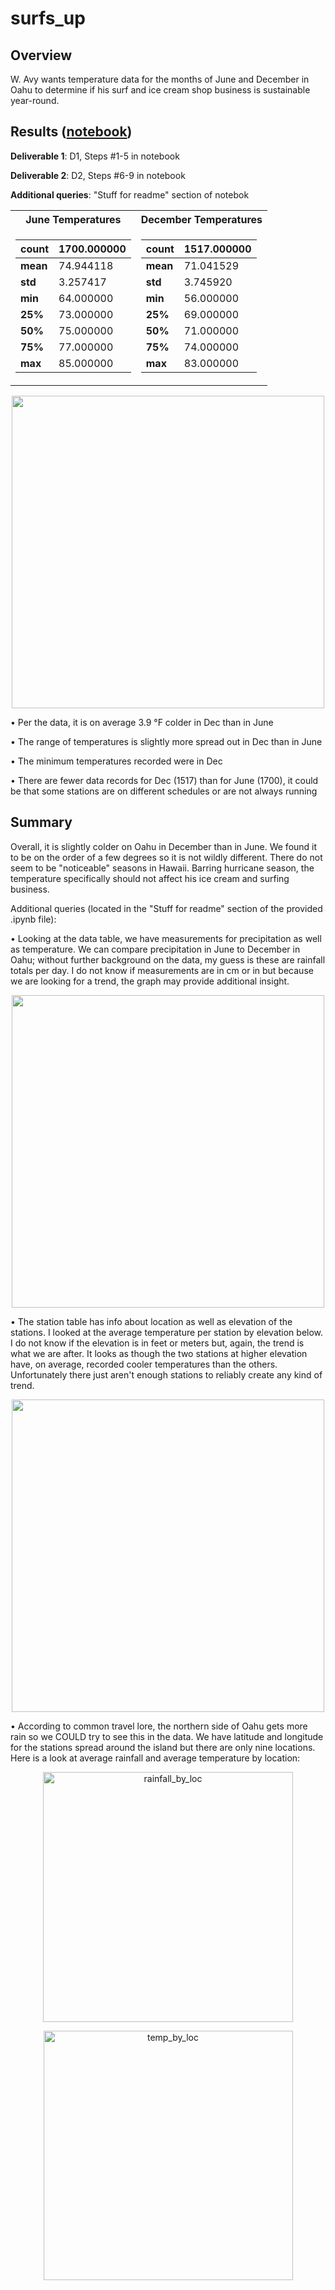 # surfs_up
## Overview
W. Avy wants temperature data for the months of June and December in Oahu to determine if his surf and ice cream shop business is sustainable year-round.

## Results ([notebook](https://github.com/jzebker/surfs_up/blob/main/SurfsUp_Challenge.ipynb))

**Deliverable 1**: D1, Steps #1-5 in notebook

**Deliverable 2**: D2, Steps #6-9 in notebook

**Additional queries**: "Stuff for readme" section of notebok

<table align="center">
<tr><th>June Temperatures</th><th>December Temperatures</th></tr>
<tr><td>
<table class="tg">
<thead>
  <tr>
    <th class="tg-r1fe"><span style="font-weight:bold">count</span></th>
    <th class="tg-1uwi">1700.000000</th>
  </tr>
</thead>
<tbody>
  <tr>
    <td class="tg-gt9q"><span style="font-weight:bold">mean</span></td>
    <td class="tg-o3c1">74.944118</td>
  </tr>
  <tr>
    <td class="tg-bsnz"><span style="font-weight:bold">std</span></td>
    <td class="tg-1uwi">3.257417</td>
  </tr>
  <tr>
    <td class="tg-gt9q"><span style="font-weight:bold">min</span></td>
    <td class="tg-o3c1">64.000000</td>
  </tr>
  <tr>
    <td class="tg-bsnz"><span style="font-weight:bold">25%</span></td>
    <td class="tg-1uwi">73.000000</td>
  </tr>
  <tr>
    <td class="tg-gt9q"><span style="font-weight:bold">50%</span></td>
    <td class="tg-o3c1">75.000000</td>
  </tr>
  <tr>
    <td class="tg-bsnz"><span style="font-weight:bold">75%</span></td>
    <td class="tg-1uwi">77.000000</td>
  </tr>
  <tr>
    <td class="tg-gt9q"><span style="font-weight:bold">max</span></td>
    <td class="tg-o3c1">85.000000</td>
  </tr>
</tbody>
</table>
</td><td>
<table class="tg">
<thead>
  <tr>
    <th class="tg-5gnq"><span style="font-weight:bold">count</span></th>
    <th class="tg-yddu">1517.000000</th>
  </tr>
</thead>
<tbody>
  <tr>
    <td class="tg-gt9q"><span style="font-weight:bold">mean</span></td>
    <td class="tg-o3c1">71.041529</td>
  </tr>
  <tr>
    <td class="tg-bsnz"><span style="font-weight:bold">std</span></td>
    <td class="tg-1uwi">3.745920</td>
  </tr>
  <tr>
    <td class="tg-gt9q"><span style="font-weight:bold">min</span></td>
    <td class="tg-o3c1">56.000000</td>
  </tr>
  <tr>
    <td class="tg-bsnz"><span style="font-weight:bold">25%</span></td>
    <td class="tg-1uwi">69.000000</td>
  </tr>
  <tr>
    <td class="tg-gt9q"><span style="font-weight:bold">50%</span></td>
    <td class="tg-o3c1">71.000000</td>
  </tr>
  <tr>
    <td class="tg-bsnz"><span style="font-weight:bold">75%</span></td>
    <td class="tg-1uwi">74.000000</td>
  </tr>
  <tr>
    <td class="tg-gt9q"><span style="font-weight:bold">max</span></td>
    <td class="tg-o3c1">83.000000</td>
  </tr>
</tbody>
</table>
</td></tr> </table>

<p align="center">
  <img width="500" src=https://user-images.githubusercontent.com/84994321/128430664-12dd9a24-8829-4ab4-8394-b46e51bb3e57.png>
</p>

• Per the data, it is on average 3.9 °F colder in Dec than in June

• The range of temperatures is slightly more spread out in Dec than in June

• The minimum temperatures recorded were in Dec

• There are fewer data records for Dec (1517) than for June (1700), it could be that some stations are on different schedules or are not always running

## Summary

Overall, it is slightly colder on Oahu in December than in June.  We found it to be on the order of a few degrees so it is not wildly different.  There do not seem to be "noticeable" seasons in Hawaii.  Barring hurricane season, the temperature specifically should not affect his ice cream and surfing business.

Additional queries (located in the "Stuff for readme" section of the provided .ipynb file):

• Looking at the data table, we have measurements for precipitation as well as temperature.  We can compare precipitation in June to December in Oahu; without further background on the data, my guess is these are rainfall totals per day.  I do not know if measurements are in cm or in but because we are looking for a trend, the graph may provide additional insight.

<p align="center">
  <img width="500" src=https://user-images.githubusercontent.com/84994321/128430940-6f8cb70c-ba25-422b-a8f2-9240da27dd18.png>
</p>

• The station table has info about location as well as elevation of the stations.  I looked at the average temperature per station by elevation below.  I do not know if the elevation is in feet or meters but, again, the trend is what we are after.  It looks as though the two stations at higher elevation have, on average, recorded cooler temperatures than the others.  Unfortunately there just aren't enough stations to reliably create any kind of trend.

<p align="center">
  <img width="500" src=https://user-images.githubusercontent.com/84994321/128430994-ce730de8-d539-4fb5-b5e6-46963cf60248.png>
</p>

• According to common travel lore, the northern side of Oahu gets more rain so we COULD try to see this in the data.  We have latitude and longitude for the stations spread around the island but there are only nine locations.  Here is a look at average rainfall and average temperature by location:

<p align="center">
  <img width="400" alt="rainfall_by_loc" src="https://user-images.githubusercontent.com/84994321/128576402-e3804627-98d4-4eba-97c8-8ebee4c9aa49.png">
</p>

<p align="center">
  <img width="399" alt="temp_by_loc" src="https://user-images.githubusercontent.com/84994321/128576431-923500b7-6a32-4a4f-9b50-c801bf423487.png">
</p>
